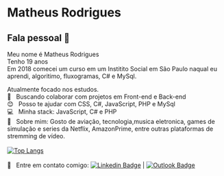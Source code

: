 # Matheus Rodrigues

## Fala pessoal 👋
Meu nome é Matheus Rodrigues
<br/>Tenho 19 anos 
<br/>Em 2018 comecei um curso em um Institito Social em São Paulo naqual eu aprendi, algoritimo, fluxogramas, C# e MySql.

 Atualmente focado nos estudos. 
 <br/> :purple_heart: &nbsp; Buscando colaborar com projetos em Front-end e Back-end
 <br/> :blush: &nbsp; Posso te ajudar com CSS, C#, JavaScript, PHP e MySql
 <br/> :computer: &nbsp; Minha stack: JavaScript, C# e PHP
 <br/> 💬  &nbsp; Sobre mim: Gosto de aviação, tecnologia,musica eletronica, games de simulação e series da Netflix, AmazonPrime, entre outras plataformas de stremming de vídeo.
 <br/>
 <br/>
 [![Top Langs](https://github-readme-stats.vercel.app/api/top-langs/?username=matheusrodri&layout=compact&theme=dark)](https://github.com/anuraghazra/github-readme-stats)
 <br/>
 <br/> :email: &nbsp; Entre em contato comigo: [![Linkedin Badge](https://img.shields.io/badge/-MatheusRodrigues-blue?style=flat-square&logo=Linkedin&logoColor=white&link=https://www.linkedin.com/in/matheus-rodrigues-29759a165/)](https://www.linkedin.com/in/matheus-rodrigues-29759a165/) 
| 
[![Outlook Badge](https://img.shields.io/badge/matheus.rj25@hotmail.com-0078D4?style=for-the-badge&logo=microsoft-outlook&logoColor=white)](mailto:matheus.rj25@hotmail.com)
